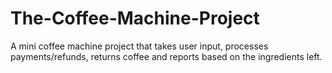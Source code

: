 # The-Coffee-Machine-Project
A mini coffee machine project that takes user input, processes payments/refunds, returns coffee and reports based on the ingredients left.
